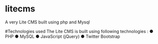 # litecms
A very Lite CMS built using php and Mysql

#Technologies used
The Lite CMS is built using following technologies :
● PHP
● MySQL
● JavaScript (jQuery)
● Twitter Bootstrap
